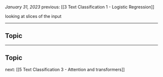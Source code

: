 *January 31, 2023*
previous: [[3 Text Classification 1 - Logistic Regression]]


looking at slices of the input

---

## Topic


---

## Topic





next: [[5 Text Classification 3 - Attention and transformers]]